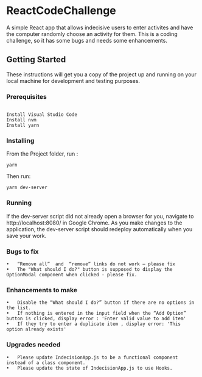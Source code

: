 # ReactCodeChallenge

A simple React app that allows indecisive users to enter activites and have the computer randomly choose an activity for them. This is a coding challenge, so it has some bugs and needs some enhancements.

## Getting Started

These instructions will get you a copy of the project up and running on your local machine for development and testing purposes.

### Prerequisites

```

Install Visual Studio Code
Install nvm
Install yarn
```

### Installing

From the Project folder, run :
```
yarn
```
Then run:
```
yarn dev-server
```

### Running

If the dev-server script did not already open a browser for you, navigate to http://localhost:8080/ in Google Chrome. As you make changes to the application, the dev-server script should redeploy automatically when you save your work. 

### Bugs to fix

```
•	“Remove all”  and  “remove” links do not work – please fix
•	The "What should I do?" button is supposed to display the OptionModal component when clicked - please fix.
```

### Enhancements to make

```
•	Disable the “What should I do?” button if there are no options in the list.
•	If nothing is entered in the input field when the “Add Option” button is clicked, display error : 'Enter valid value to add item'
•	If they try to enter a duplicate item , display error: 'This option already exists'
```

### Upgrades needed     

```
•	Please update IndecisionApp.js to be a functional component instead of a class component. 
•	Please update the state of IndecisionApp.js to use Hooks.
```